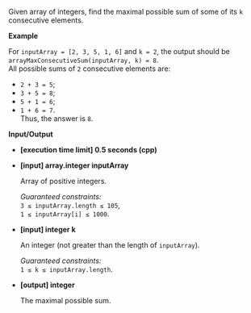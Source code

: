 
Given array of integers, find the maximal possible sum of some of its  `k`  consecutive elements.

**Example**

For  `inputArray = [2, 3, 5, 1, 6]`  and  `k = 2`, the output should be  
`arrayMaxConsecutiveSum(inputArray, k) = 8`.  
All possible sums of  `2`  consecutive elements are:

-   `2 + 3 = 5`;
-   `3 + 5 = 8`;
-   `5 + 1 = 6`;
-   `1 + 6 = 7`.  
    Thus, the answer is  `8`.

**Input/Output**

-   **\[execution time limit\] 0.5 seconds (cpp)**
    
-   **\[input\] array.integer inputArray**
    
    Array of positive integers.
    
    _Guaranteed constraints:_  
    `3 ≤ inputArray.length ≤ 105`,  
    `1 ≤ inputArray[i] ≤ 1000`.
    
-   **\[input\] integer k**
    
    An integer (not greater than the length of  `inputArray`).
    
    _Guaranteed constraints:_  
    `1 ≤ k ≤ inputArray.length`.
    
-   **\[output\] integer**
    
    The maximal possible sum.